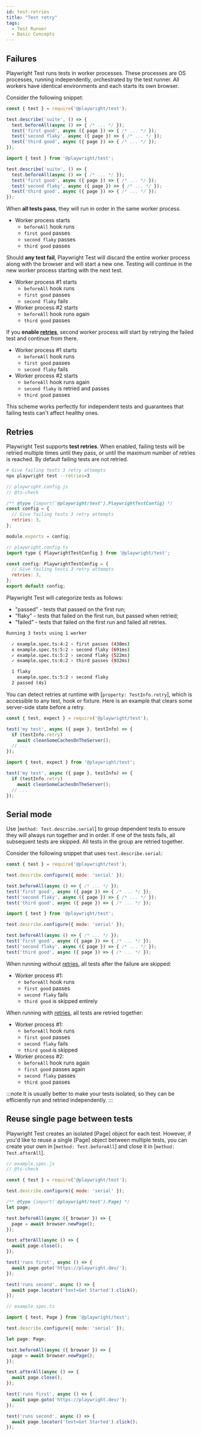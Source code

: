 ```yaml
---
id: test-retries
title: "Test retry"
tags:
  - Test Runner
  - Basic Concepts
---
```


<!-- TOC -->

## Failures

Playwright Test runs tests in worker processes. These processes are OS processes, running independently, orchestrated by the test runner. All workers have identical environments and each starts its own browser.

Consider the following snippet:

```js tab=js-js
const { test } = require('@playwright/test');

test.describe('suite', () => {
  test.beforeAll(async () => { /* ... */ });
  test('first good', async ({ page }) => { /* ... */ });
  test('second flaky', async ({ page }) => { /* ... */ });
  test('third good', async ({ page }) => { /* ... */ });
});
```

```js tab=js-ts
import { test } from '@playwright/test';

test.describe('suite', () => {
  test.beforeAll(async () => { /* ... */ });
  test('first good', async ({ page }) => { /* ... */ });
  test('second flaky', async ({ page }) => { /* ... */ });
  test('third good', async ({ page }) => { /* ... */ });
});
```

When **all tests pass**, they will run in order in the same worker process.
* Worker process starts
  * `beforeAll` hook runs
  * `first good` passes
  * `second flaky` passes
  * `third good` passes

Should **any test fail**, Playwright Test will discard the entire worker process along with the browser and will start a new one. Testing will continue in the new worker process starting with the next test.
* Worker process #1 starts
  * `beforeAll` hook runs
  * `first good` passes
  * `second flaky` fails
* Worker process #2 starts
  * `beforeAll` hook runs again
  * `third good` passes

If you **enable [retries](#retries)**, second worker process will start by retrying the failed test and continue from there.
* Worker process #1 starts
  * `beforeAll` hook runs
  * `first good` passes
  * `second flaky` fails
* Worker process #2 starts
  * `beforeAll` hook runs again
  * `second flaky` is retried and passes
  * `third good` passes

This scheme works perfectly for independent tests and guarantees that failing tests can't affect healthy ones.

## Retries

Playwright Test supports **test retries**. When enabled, failing tests will be retried multiple times until they pass, or until the maximum number of retries is reached. By default failing tests are not retried.

```bash
# Give failing tests 3 retry attempts
npx playwright test --retries=3
```

```js tab=js-js
// playwright.config.js
// @ts-check

/** @type {import('@playwright/test').PlaywrightTestConfig} */
const config = {
  // Give failing tests 3 retry attempts
  retries: 3,
};

module.exports = config;
```

```js tab=js-ts
// playwright.config.ts
import type { PlaywrightTestConfig } from '@playwright/test';

const config: PlaywrightTestConfig = {
  // Give failing tests 3 retry attempts
  retries: 3,
};
export default config;
```

Playwright Test will categorize tests as follows:
- "passed" - tests that passed on the first run;
- "flaky" - tests that failed on the first run, but passed when retried;
- "failed" - tests that failed on the first run and failed all retries.

```bash
Running 3 tests using 1 worker

  ✓ example.spec.ts:4:2 › first passes (438ms)
  x example.spec.ts:5:2 › second flaky (691ms)
  ✓ example.spec.ts:5:2 › second flaky (522ms)
  ✓ example.spec.ts:6:2 › third passes (932ms)

  1 flaky
    example.spec.ts:5:2 › second flaky
  2 passed (4s)
```

You can detect retries at runtime with [`property: TestInfo.retry`], which is accessible to any test, hook or fixture. Here is an example that clears some server-side state before a retry.

```js tab=js-js
const { test, expect } = require('@playwright/test');

test('my test', async ({ page }, testInfo) => {
  if (testInfo.retry)
    await cleanSomeCachesOnTheServer();
  // ...
});
```

```js tab=js-ts
import { test, expect } from '@playwright/test';

test('my test', async ({ page }, testInfo) => {
  if (testInfo.retry)
    await cleanSomeCachesOnTheServer();
  // ...
});
```

## Serial mode

Use [`method: Test.describe.serial`] to group dependent tests to ensure they will always run together and in order. If one of the tests fails, all subsequent tests are skipped. All tests in the group are retried together.

Consider the following snippet that uses `test.describe.serial`:

```js tab=js-js
const { test } = require('@playwright/test');

test.describe.configure({ mode: 'serial' });

test.beforeAll(async () => { /* ... */ });
test('first good', async ({ page }) => { /* ... */ });
test('second flaky', async ({ page }) => { /* ... */ });
test('third good', async ({ page }) => { /* ... */ });
```

```js tab=js-ts
import { test } from '@playwright/test';

test.describe.configure({ mode: 'serial' });

test.beforeAll(async () => { /* ... */ });
test('first good', async ({ page }) => { /* ... */ });
test('second flaky', async ({ page }) => { /* ... */ });
test('third good', async ({ page }) => { /* ... */ });
```

When running without [retries](#retries), all tests after the failure are skipped:
* Worker process #1:
  * `beforeAll` hook runs
  * `first good` passes
  * `second flaky` fails
  * `third good` is skipped entirely

When running with [retries](#retries), all tests are retried together:
* Worker process #1:
  * `beforeAll` hook runs
  * `first good` passes
  * `second flaky` fails
  * `third good` is skipped
* Worker process #2:
  * `beforeAll` hook runs again
  * `first good` passes again
  * `second flaky` passes
  * `third good` passes

:::note
It is usually better to make your tests isolated, so they can be efficiently run and retried independently.
:::

## Reuse single page between tests

Playwright Test creates an isolated [Page] object for each test. However, if you'd like to reuse a single [Page] object between multiple tests, you can create your own in [`method: Test.beforeAll`] and close it in [`method: Test.afterAll`].

```js tab=js-js
// example.spec.js
// @ts-check

const { test } = require('@playwright/test');

test.describe.configure({ mode: 'serial' });

/** @type {import('@playwright/test').Page} */
let page;

test.beforeAll(async ({ browser }) => {
  page = await browser.newPage();
});

test.afterAll(async () => {
  await page.close();
});

test('runs first', async () => {
  await page.goto('https://playwright.dev/');
});

test('runs second', async () => {
  await page.locator('text=Get Started').click();
});
```

```js tab=js-ts
// example.spec.ts

import { test, Page } from '@playwright/test';

test.describe.configure({ mode: 'serial' });

let page: Page;

test.beforeAll(async ({ browser }) => {
  page = await browser.newPage();
});

test.afterAll(async () => {
  await page.close();
});

test('runs first', async () => {
  await page.goto('https://playwright.dev/');
});

test('runs second', async () => {
  await page.locator('text=Get Started').click();
});
```
